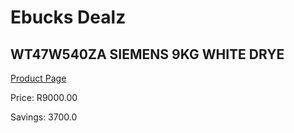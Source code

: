 
# Ebucks Dealz
## WT47W540ZA SIEMENS 9KG WHITE DRYE
[Product Page](https://www.ebucks.com/web/shop/productSelected.do?prodId=1090102392&catId=704981826)

Price: R9000.00

Savings: 3700.0


	